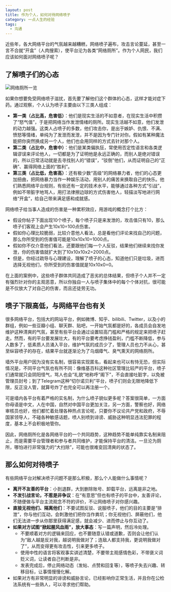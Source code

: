 ```yaml
---
layout: post
title: 作为个人，如何对待网络喷子
category: 一点人生的经验
tags:
  - 沟通
---
```


近些年，各大网络平台的气氛越来越糟糕，网络喷子遍布，攻击言论蔓延，甚至一言不合就“开盒”（人肉搜索），使平台沦为各类“网络厕所”。作为个人网民，我们应该如何面对网络喷子呢？

<!-- more -->

## 了解喷子们的心态

![网络厕所一览](wc.jpg)

如果你想要免受网络喷子滋扰，首先要了解他们这个群体的心态，这样才能对症下药。通过观察，个人认为喷子主要由以下三类人组成：

* **第一类（占比高，危害低）**：他们是现实生活的不如意者，在现实生活中积攒了“怒气值”，于是把网络当作发泄情绪的厕所。现实生活越不如意，他们发泄的动力越强。这类人占喷子的多数，他们攻击你，是出于嫉妒、仇恨、不满、愤怒等情绪，单纯为了发泄而发泄，并不是因为专门针对你。假如有某种魔法能把你突然换成另一个人，他们也会用同样的方式去针对那个人。
* **第二类（占比中，危害中）**：他们是某类偏执狂，常使用否定性语言和各类逻辑谬误来评论他人，一切都是为了证明他是永远正确的，而别人是绝对错误的，所以日常活动就是去寻找别人的“错误”，“驳倒”他们，从而证明自己的“正确”、赢得网络上面的“胜利”。
* **第三类（占比低，危害高）**：还有极少数“高级”的网络暴力者，他们的心态更加扭曲，把网络暴力当作一种娱乐活动，用别人的痛苦来换取自己的快乐。他们熟悉网络平台规则，有些还有一定的技术水平，能够通过各种方式“引战”，例如不带脏字地骂人，用打法律擦边球的方式伤害他人，轻描淡写地进行网络“开盒”，给自己带来满足感和成就感。

网络喷子给当事人造成的伤害是一种累积效应，用游戏的概念打个比方：

* 假设你帖子下面出现10个喷子，每个喷子只是来发泄的，攻击值只有10，那么喷子们客观上会产生10x10=100点伤害。
* 假如你心理比较脆弱，比较介意他人看法，总是看他们评论来找自己的问题，那么你所受到的伤害值可能是10x10x10=1000点。
* 假如你不仅介意他们看法，还要跟他们每一个人反驳，结果他们继续来找你发泄，你的伤害值就扩大到了10x10x10x2=2000点。
* 但是，你经过疏导与心理建设，理解了喷子的心态，知道他们只是垃圾，进而选择无视他们，你所受到的伤害值就是10x10x0=0。

在上面的案例中，这些喷子群体共同造成了恶劣的总体结果，但喷子个人并不一定有强烈针对你的主观恶意，所以你独自一人与喷子集体中的每个个体对抗，很可能是不仅放大了对自己的伤害，而且还徒劳无功。

## 喷子下限高低，与网络平台也有关

很多网络平台，包括大的网站平台，例如微博、知乎、bilibili、Twitter，以及小的群组，例如一些豆瓣小组、聊天群、贴吧，一开始气氛都是好的，各成员会自发地维护这种清爽的气氛，甚至有些平台会通过设置较高门槛和严格的规定来把喷子赶走。然而，有的平台要发展壮大，有的平台要考虑挣钱盈利，门槛不断降低，参与人数多了，低素质人员涌入平台，维护气氛的成员少了，管理人员也力不从心，甚至纵容喷子的存在，结果平台就逐渐沦为了乌烟瘴气、臭气熏天的网络厕所。

墙外平台用户因为没有实名制，很容易实现匿名，看起来也可以有恃无恐，但实际情况是，不同平台气氛也有所不同：像维基百科这种社区管理比较严的平台，喷子们通常就只会阴阳怪气，骂人也会“礼貌”地称呼“阁下”，不会直接吐脏字，以免被管理员封号；到了Telegram这种“切尔诺贝利”平台，喷子们则会无限地降低下限，反正没人管，就算号炸了也完全可以再注册一个。

可是墙内各平台有着严格的实名制，为什么喷子貌似更多呢？答案很简单，一方面你母语是中文，人在中国，自然对中国平台更加关注，另一方面，警察也好，网络审核员也好，他们都忙着处理各种热点言论呢，只要你不议论共产党和政府，不辱国家领导人，不碰各种敏感话题，喷人别喷到诽谤、威胁这种明显违法犯罪的程度，基本上不会积极地管你。

因此，网络厕所化是各网络平台的一个共同趋势，这种趋势不能单纯靠实名制来阻止，而是需要平台管理者和参与者共同维护，才能保持平台的清洁。一旦沦为厕所，哪怕进行非常强力的“大扫除”，可能也很难变回清爽的状态了。

## 那么如何对待喷子

有些网络平台对解决喷子问题不是那么积极，那么个人能做什么事情呢？

* **离开不友善的平台**：小到退群，大到删除账号、卸载平台，远离是非之地。
* **不发引战言论，不惹是非争议**：在“有意思”但也有喷子的平台中，友善评论，不随便做与平台主流观念不符的评价，不让网络喷子对你感兴趣。
* **直接无视他们、隔离他们**：不要试图反驳、说服喷子，他们的目的主要是“排泄”，你与他们互动，会刺激他们把你当作粪坑；你无视他们、屏蔽他们，他们无法进一步从你那里获得满足感，就会减少、进而停止与你互动了。
* **如果对方试图“掀起腥风血雨”，放大事态**：写一篇声明，然后冷处理。
    * 不要顺着对方的逻辑来回应，也不要随意认错或道歉，否则会让他们认为“敌人越是反对我，越说明我做对了；连敌人都支持我，更说明我做对了”，从而变得更有攻击性，引来更多喷子。
    * 使用中性的语言将客观事实讲述清楚，不要带主观感情色彩，不带褒义词贬义词，让读者自己判断是非。
    * 发表完成后，停止网络动态（发帖、点赞和回复等），等喷子失去兴趣、转移目标，让事情慢慢化解。
* 如果对方有非常明显的诽谤和威胁言论，已经影响你正常生活，并且你在公检法系统有一些熟人，可以寻求他们帮助。
